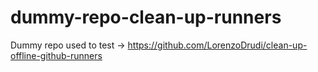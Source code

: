 # dummy-repo-clean-up-runners
Dummy repo used to test -> https://github.com/LorenzoDrudi/clean-up-offline-github-runners
